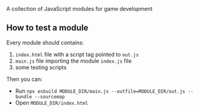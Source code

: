 A collection of JavaScript modules for game development

## How to test a module

Every module should contains:

1. `index.html` file with a script tag pointed to `out.js`
2. `main.js` file importing the module `index.js` file
3. some testing scripts

Then you can:
- Run `npx esbuild MODULE_DIR/main.js --outfile=MODULE_DIR/out.js --bundle --sourcemap`
- Open `MODULE_DIR/index.html`
